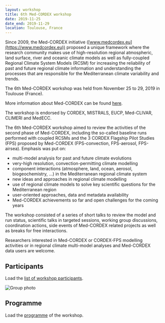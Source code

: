```yaml
---
layout: workshop
title: 6th Med-CORDEX workshop
date: 2019-11-25
date_end: 2019-11-29
location: Toulouse, France
---
```


Since 2009, the Med-CORDEX initiative ([www.medcordex.eu](https://www.medcordex.eu)) proposed a unique framework where the research community makes use of high-resolution regional atmospheric, land surface, river and oceanic climate models as well as fully-coupled Regional Climate System Models (RCSM) for increasing the reliability of past and future regional climate information and understanding the processes that are responsible for the Mediterranean climate variability and trends.

The 6th Med-CORDEX workshop was held from November 25 to 29, 2019 in Toulouse (France).

More information about Med-CORDEX can be found [here](https://www.medcordex.eu/).

The workshop is endorsed by CORDEX, MISTRALS, EUCP, Med-CLIVAR, CLIMERI and MedECC.

The 6th Med-CORDEX workshop aimed to review the activities of the second phase of Med-CORDEX, including the so-called baseline runs performed with coupled RCSMs and the 3 CORDEX Flagship Pilot Studies (FPS) proposed by Med-CORDEX (FPS-convection, FPS-aerosol, FPS-airsea). Emphasis was put on:

- multi-model analysis for past and future climate evolutions
- very-high resolution, convection-permitting climate modelling
- component interactions (atmosphere, land, ocean, aerosol, biogeochemistry, ...) in the Mediterranean regional climate system
- new ideas and approaches in regional climate modelling
- use of regional climate models to solve key scientific questions for the Mediterranean region
- user-oriented approaches, data and metadata availability
- Med-CORDEX achievements so far and open challenges for the coming years

The workshop consisted of a series of short talks to review the model and run status, scientific talks in targeted sessions, working group discussions, coordination actions, side events of Med-CORDEX related projects as well as breaks for free interactions.

Researchers interested in Med-CORDEX or CORDEX-FPS modelling activities or in regional climate multi-model analyses and Med-CORDEX data users are welcome.

## Participants

Load the [list of workshop participants](list_of_participants.pdf).

![Group photo](images/groupe.png)

## Programme

Load the [programme](programme.pdf) of the workshop.
